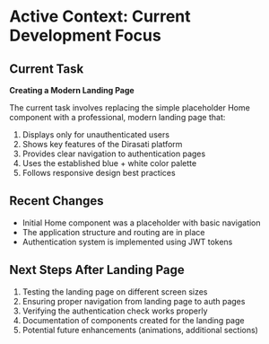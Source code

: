 # Active Context: Current Development Focus

## Current Task

**Creating a Modern Landing Page**

The current task involves replacing the simple placeholder Home component with a professional, modern landing page that:

1. Displays only for unauthenticated users
2. Shows key features of the Dirasati platform
3. Provides clear navigation to authentication pages
4. Uses the established blue + white color palette
5. Follows responsive design best practices

## Recent Changes

- Initial Home component was a placeholder with basic navigation
- The application structure and routing are in place
- Authentication system is implemented using JWT tokens

## Next Steps After Landing Page

1. Testing the landing page on different screen sizes
2. Ensuring proper navigation from landing page to auth pages
3. Verifying the authentication check works properly
4. Documentation of components created for the landing page
5. Potential future enhancements (animations, additional sections)
